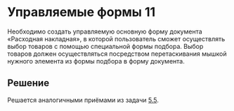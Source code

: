 # Управляемые формы 11

Необходимо создать управляемую основную форму документа «Расходная накладная», в которой пользователь сможет осуществлять выбор товаров с помощью специальной формы подбора. Выбор товаров должен осуществляться посредством перетаскивания мышкой нужного элемента из формы подбора в форму документа.

## Решение

Решается аналогичными приёмами из задачи [5.5](https://github.com/SpaceHead1C/Spec/blob/master/doc/5.5.md).
